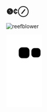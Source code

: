 ## ❺¢⊘ 

![reefblower](https://user-images.githubusercontent.com/93293719/189461417-bc5f139c-fc6c-4644-ae48-c39c525d59be.gif)

![Snake animation](https://github.com/5c0/5c0/blob/output/github-contribution-grid-snake.svg)

